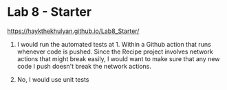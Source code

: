 # Lab 8 - Starter

https://haykthekhulyan.github.io/Lab8_Starter/

1) I would run the automated tests at 1. Within a Github action that runs whenever code is pushed. Since the Recipe project involves network actions that might break easily, I would want to make sure that any new code I push doesn't break the network actions. 

2) No, I would use unit tests
